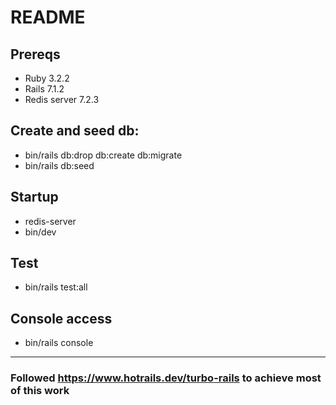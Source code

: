 # README

## Prereqs

- Ruby 3.2.2
- Rails 7.1.2
- Redis server 7.2.3

## Create and seed db:

- bin/rails db:drop db:create db:migrate
- bin/rails db:seed

## Startup

- redis-server
- bin/dev

## Test

- bin/rails test:all

## Console access

- bin/rails console

---

### Followed https://www.hotrails.dev/turbo-rails to achieve most of this work
